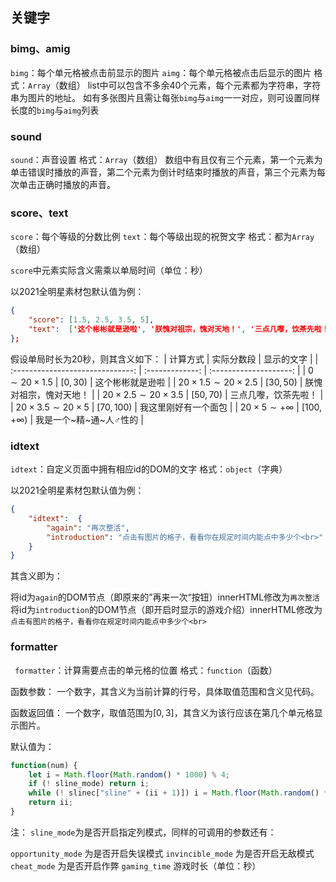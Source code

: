 ## 关键字

### bimg、amig
`bimg`：每个单元格被点击前显示的图片
`aimg`：每个单元格被点击后显示的图片
格式：`Array`（数组）
list中可以包含不多余40个元素，每个元素都为字符串，字符串为图片的地址。
如有多张图片且需让每张`bimg`与`aimg`一一对应，则可设置同样长度的`bimg`与`aimg`列表

### sound
`sound`：声音设置
格式：`Array`（数组）
数组中有且仅有三个元素，第一个元素为单击错误时播放的声音，第二个元素为倒计时结束时播放的声音，第三个元素为每次单击正确时播放的声音。

### score、text
`score`：每个等级的分数比例
`text`：每个等级出现的祝贺文字
格式：都为`Array`（数组）

`score`中元素实际含义需乘以单局时间（单位：秒）

以2021全明星素材包默认值为例：
```json
{
    "score": [1.5, 2.5, 3.5, 5],
    "text":  ['这个彬彬就是逊啦', '朕愧对祖宗，愧对天地！', '三点几嚟，饮茶先啦！', '我这里刚好有一个面包', '我是一个~精~通~人♂性的']
};
```
假设单局时长为20秒，则其含义如下：
|             计算方式             |   实际分数段    |       显示的文字       |
| :------------------------------: | :-------------: | :--------------------: |
|      $0 \sim 20 \times1.5$       |    $[0,30)$     |    这个彬彬就是逊啦    |
| $20 \times1.5 \sim 20 \times2.5$ |    $[30,50)$    | 朕愧对祖宗，愧对天地！ |
| $20 \times2.5 \sim 20 \times3.5$ |    $[50,70)$    |  三点几嚟，饮茶先啦！  |
|  $20 \times3.5 \sim 20 \times5$  |   $[70,100)$    |  我这里刚好有一个面包  |
|    $20 \times5 \sim +\infty$     | $[100,+\infty)$ | 我是一个\~精\~通\~人♂性的 |

### idtext

`idtext`：自定义页面中拥有相应id的DOM的文字
格式：`object`（字典）

以2021全明星素材包默认值为例：

```json
{
    "idtext":  {
        "again": "再次整活",
        "introduction": "点击有图片的格子，看看你在规定时间内能点中多少个<br>"
    }
}
```

其含义即为：

将id为`again`的DOM节点（即原来的”再来一次“按钮）innerHTML修改为`再次整活`
将id为`introduction`的DOM节点（即开启时显示的游戏介绍）innerHTML修改为`点击有图片的格子，看看你在规定时间内能点中多少个<br>`

### formatter

` formatter`：计算需要点击的单元格的位置
格式：`function`（函数）

函数参数：
一个数字，其含义为当前计算的行号，具体取值范围和含义见代码。

函数返回值：
一个数字，取值范围为$[0, 3]$，其含义为该行应该在第几个单元格显示图片。

默认值为：

```javascript
function(num) {
	let i = Math.floor(Math.random() * 1000) % 4;
	if (! sline_mode) return i;
	while (! slinec["sline" + (ii + 1)]) i = Math.floor(Math.random() * 1000) % 4;
	return ii;
}
```

注：
`sline_mode`为是否开启指定列模式，同样的可调用的参数还有：

`opportunity_mode`  为是否开启失误模式
`invincible_mode` 为是否开启无敌模式
`cheat_mode` 为是否开启作弊
`gaming_time` 游戏时长（单位：秒）
